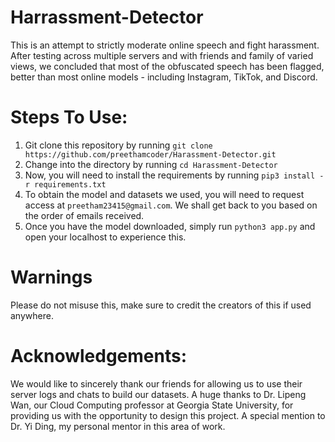 # Harrassment-Detector

This is an attempt to strictly moderate online speech and fight harassment. After testing across multiple servers and with friends and family of varied views, we concluded that most of the obfuscated speech has been flagged, better than most online models - including Instagram, TikTok, and Discord. 

# Steps To Use:
1. Git clone this repository by running ```git clone https://github.com/preethamcoder/Harassment-Detector.git```
2. Change into the directory by running ```cd Harassment-Detector```
3. Now, you will need to install the requirements by running ```pip3 install -r requirements.txt```
4. To obtain the model and datasets we used, you will need to request access at ```preetham23415@gmail.com```. We shall get back to you based on the order of emails received.
5. Once you have the model downloaded, simply run ```python3 app.py``` and open your localhost to experience this.

# Warnings
Please do not misuse this, make sure to credit the creators of this if used anywhere.

# Acknowledgements:
We would like to sincerely thank our friends for allowing us to use their server logs and chats to build our datasets. A huge thanks to Dr. Lipeng Wan, our Cloud Computing professor at Georgia State University, for providing us with the opportunity to design this project. A special mention to Dr. Yi Ding, my personal mentor in this area of work.
